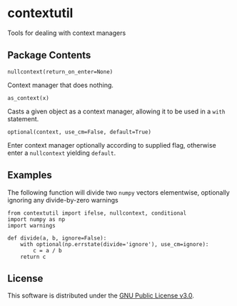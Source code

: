 # contextutil
Tools for dealing with context managers

## Package Contents

`nullcontext(return_on_enter=None)`

Context manager that does nothing.

`as_context(x)`

Casts a given object as a context manager,
allowing it to be used in a `with` statement.

`optional(context, use_cm=False, default=True)`

Enter context manager optionally according to supplied flag,
otherwise enter a `nullcontext` yielding `default`.

## Examples

The following function will divide two `numpy` vectors
elementwise, optionally ignoring any divide-by-zero 
warnings

    from contextutil import ifelse, nullcontext, conditional
    import numpy as np
    import warnings

    def divide(a, b, ignore=False):
        with optional(np.errstate(divide='ignore'), use_cm=ignore):
            c = a / b
        return c
   
        
## License
This software is distributed under the [GNU Public License v3.0](https://www.gnu.org/licenses/gpl-3.0.en.html). 
        